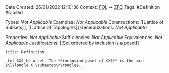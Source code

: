 <br />
<br />

Date Created: 26/01/2022 12:10:38
Context: [$\textrm{FOL}$](obsidian://open?file=First%20Order%20Logic)$\,\,\rightsquigarrow\,\,$[$\textrm{ZFC}$](obsidian://open?file=Zermelo-Fraenkel%20Set%20Theory%20with%20Choice)
Tags: #Definition #Closed 

Types: _Not Applicable_
Examples: _Not Applicable_ 
Constructions: [[Lattice of Subsets]], [[Lattice of Topologies]]
Generalizations: _Not Applicable_

Properties: _Not Applicable_
Sufficiencies: _Not Applicable_
Equivalences: _Not Applicable_
Justifications: [[Set ordered by inclusion is a poset]]

``` ad-Definition
title: Definition.

_Let $X$ be a set. The **inclusion poset of $X$** is the pair $\l\langle X,\subseteq\r\rangle$._

```
